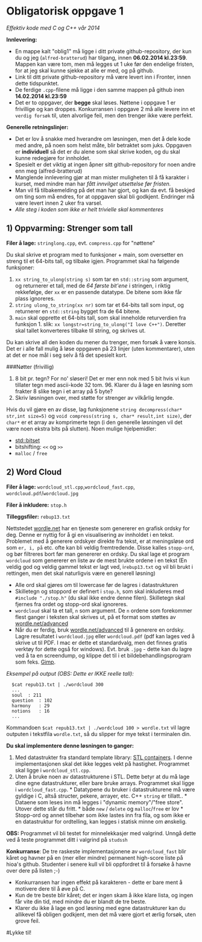 Obligatorisk oppgave 1
========================================

*Effektiv kode med C og C++ vår 2014*

**Innlevering:** 

  * En mappe kalt "oblig1" må ligge i ditt private github-repository, der kun du og jeg (`alfred-bratterud`) har tilgang, innen **06.02.2014 kl.23:59**. Mappen kan være tom, men må legges ut 1 uke før den endelige fristen, for at jeg skal kunne sjekke at alle er med, og på github.
  * Link til ditt private github-repository må være levert inn i Fronter, innen dette tidspunktet.
  * De ferdige `.cpp`-filene må ligge i den samme mappen på github inen **14.02.2014 kl.23:59**
  * Det er to oppgaver, der **begge** skal løses. Nøttene i oppgave 1 er frivillige og kan droppes. Konkurransen i oppgave 2 må alle levere inn et `verdig forsøk` til, uten alvorlige feil, men den trenger ikke være perfekt.

**Generelle retningslinjer:**

  * Det er lov å snakke med hverandre om løsningen, men det å dele kode med andre, på noen som helst måte, blir betraktet som juks. Oppgaven er **individuell** så det er du alene som skal skrive koden, og du skal kunne redegjøre for innholdet.
  * Spesielt er det viktig at ingen åpner sitt github-repository for noen andre enn meg (alfred-bratterud)
  * Manglende innlevering gjør at man mister muligheten til å få karakter i kurset, med mindre man har *fått innvilget utsettelse før fristen.* 
  * Man vil få tilbakemelding på det man har gjort, og kan da evt. få beskjed om ting som må endres, for at oppgaven skal bli godkjent. Endringer må være levert innen 2 uker fra varsel.
  * *Alle steg i koden som ikke er helt trivielle skal kommenteres*

## 1) Oppvarming: Strenger som tall

**Filer å lage:** `stringlong.cpp`, evt. `compress.cpp` for "nøttene"

Du skal skrive et program med to funksjoner + main, som oversetter en streng til et 64-bits tall, og tilbake igjen. Programmet skal ha følgende funksjoner:

  1. `xx string_to_ulong(string s)` som tar en `std::string` som argument, og returnerer et tall, med de *64 første bit'ene* i stringen, i riktig rekkefølge, der `xx` er en passende datatype. De bitene som ikke får plass ignoreres.
  2. `string ulong_to_string(xx nr)` som tar et 64-bits tall som input, og returnerer en `std::string` bygget fra de 64 bitene. 
  3. `main` skal opprette et 64-bits tall, som skal inneholde returverdien fra funksjon 1. slik: `xx longstr=string_to_ulong("I love C++")`. Deretter skal tallet konverteres tilbake til string, og skrives ut.

Du kan skrive all den koden du mener du trenger, men forsøk å være konsis. Det er i alle fall mulig å løse oppgaven på 23 linjer (uten kommentarer), uten at det er noe mål i seg selv å få det spesielt kort.

###Nøtter (frivillig)
  1. 8 bit pr. tegn? For no' sløseri! Det er mer enn nok med 5 bit hvis vi kun tillater tegn med ascii-kode 32 tom. 96. Klarer du å lage en løsning som frakter 8 slike tegn i et array på 5 byte? 
  2. Skriv løsningen over, med støtte for strenger av vilkårlig lengde. 

Hvis du vil gjøre en av disse, lag funksjonene `string decompress(char* str,int size=5)` og `void compress(string s, char* result,int size)`, der `char*` er et array av komprimerte tegn (i den generelle løsningen vil det være noen ekstra bits på slutten).  Noen mulige hjelpemidler:

  * [std::bitset](http://www.cplusplus.com/reference/bitset/bitset/)
  * bitshifting: `<<` og `>>`
  * `malloc` / `free`

## 2) Word Cloud

**Filer å lage:** `wordcloud_stl.cpp`,`wordcloud_fast.cpp`, `wordcloud.pdf`/`wordcloud.jpg`

**Filer å inkludere:** `stop.h`

**Tilleggsfiler:** `rebup13.txt`
	  
Nettstedet [wordle.net](http://www.wordle.net) har en tjeneste som genererer en grafisk ordsky for deg. Denne er nyttig for å gi en visualisering av innholdet i en tekst. Problemet med å generere ordskyer direkte fra tekst, er at meningsløse ord som `er, i, på` etc. ofte kan bli veldig fremtredende. Disse kalles `stopp-ord`, og bør filtreres bort før man genererer en ordsky. Du skal lage et program `wordcloud` som genererer en liste av de mest brukte ordene i en tekst (En veldig god og veldig gammel tekst er lagt ved, i`rebup13.txt` og vil bli brukt i rettingen, men det skal naturligvis være en generell løsning) 

  * Alle ord skal gjøres om til lowercase før de lagres i datastrukturen
  * Skilletegn og stoppord er definert i `stop.h`, som skal inkluderes med `#include "./stop.h"` (du skal ikke endre denne filen). Skilletegn skal fjernes fra ordet og stopp-ord skal ignoreres. 
  * `wordcloud` skal ta et tall, `n` som argument. De `n` ordene som forekommer flest ganger i teksten skal skrives ut, på et format som støttes av [wordle.net/advanced](http://www.wordle.net/advanced)
  * Når du er ferdig, bruk [wordle.net/advanced](http://www.wordle.net/advanced) til å generere en ordsky. Lagre resultatet i `wordcloud.jpg` eller `wordcloud.pdf` (pdf kan lages ved å skrive ut til PDF. I mac er dette et standardvalg, men det finnes gratis verktøy for dette også for windows). Evt. bruk `.jpg` - dette kan du lagre ved å ta en screendump, og klippe det til i et bildebehandlingsprogram som feks. [Gimp](http://www.gimp.org/).

*Eksempel på output (OBS: Dette er IKKE reelle tall):*

      $cat repub13.txt | ./wordcloud 300
      ...
      soul	: 211
      question 	: 102
      harmony  	: 29
      notions  	: 16
      ...

Kommandoen `$cat repub13.txt | ./wordcloud 100 > wordle.txt` vil lagre outputen i tekstfila `wordle.txt`, så du slipper for mye tekst i terminalen din.

**Du skal implementere denne løsningen to ganger:**

  1. Med datastrukter fra standard template library: [STL containers](http://www.cplusplus.com/reference/stl/). I denne implementasjonen skal det ikke legges vekt på hastighet. Programmet skal ligge i `wordcloud_stl.cpp`.
  2. Uten å bruke noen av datastrukturene i STL. Dette betyr at du må lage dine egne datastrukturer, eller bare bruke arrays. Programmet skal ligge i `wordcloud_fast.cpp`.
    * Datatypene du bruker i datastrukturene må være gyldige i C, altså structer, pekere, arrayer, etc. C++ `string` er tillatt..
    * Dataene som leses inn må legges i "dynamic memory"/"free store". Utover dette står du fritt.
    * både `new` / `delete` og `malloc`/`free` er lov
    * Stopp-ord og annet tilbehør som ikke lastes inn fra fila, og som ikke er en datastruktur for ordtelling, kan legges i statisk minne om ønskelig. 

**OBS:** Programmet vil bli testet for minnelekkasjer med valgrind. Unngå dette ved å teste programmet ditt i valgrind på `studssh`
    
**Konkurranse**: De tre raskeste implementasjonene av `wordcloud_fast` blir kåret og havner på en (mer eller mindre) permanent high-score liste på hioa's github. Studenter i senere kull vil bli oppfordret til å forsøke å havne over dere på listen ;-)

  * Konkurransen har ingen effekt på karakteren - dette er bare ment å motivere dere til å øve på C.
  * Kun de tre beste blir kåret; det er ingen skam å ikke klare lista, og ingen får vite din tid, med mindre du er blandt de tre beste.
  * Klarer du ikke å lage en god løsning med egne datastrukturer kan du allikevel få obligen godkjent, men det må være gjort et ærlig forsøk, uten grove feil.


#Lykke til!
